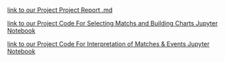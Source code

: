   [link to our Project Project Report .md](https://github.com/fbaakyildiz/IE423project/blob/main/report.md)
  
  [link to our Project Code For Selecting Matchs and Building Charts Jupyter Notebook](https://github.com/fbaakyildiz/IE423project/blob/main/controlcharts.ipynb)

  [link to our Project Code For Interpretation of Matches & Events Jupyter Notebook](https://github.com/fbaakyildiz/IE423project/blob/main/events.ipynb)
